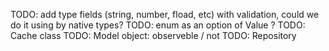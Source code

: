 TODO: add type fields (string, number, fload, etc) with validation, could we do it using by native types?
TODO: enum as an option of Value ?
TODO: Cache class
TODO: Model object: observeble / not
TODO: Repository

